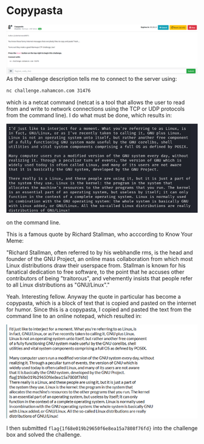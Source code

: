 # Copypasta
![](../images/copypasta-part-1.png)
As the challenge description tells me to connect to the server using:

```txt
nc challenge.nahamcon.com 31476
```
which is a netcat command (netcat is a tool that allows the user to read from and write to network connections using the TCP or UDP protocols from the command line). I do what must be done, which results in:

![](../images/copypasta-part-2.png)

on the command line.

This is a famous quote by Richard Stallman, who acccording to Know Your Meme:

"Richard Stallman, often referred to by his webhandle rms, is the head and founder of the GNU Project, an online mass collaboration from which most Linux distributions draw their userspace from. Stallman is known for his fanatical dedication to free software, to the point that he accuses other contributors of being "traitorous", and vehemently insists that people refer to all Linux distributions as "GNU/Linux"."

Yeah. Interesting fellow. Anyway the quote in particular has become a copypasta, which is a block of text that is copied and pasted on the internet for humor. Since this is a copypasta, I copied and pasted the text from the command line to an online notepad, which resulted in:

![](../images/copypasta-part-3.png)

I then submitted `flag{1f68e019b29650f6e8ea15a7808f76fd}` into the challenge box and solved the challenge.
